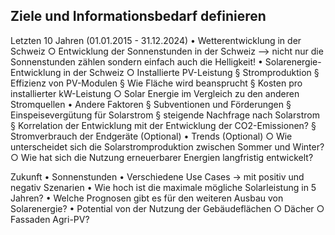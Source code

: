 ## Ziele und Informationsbedarf definieren
Letzten 10 Jahren (01.01.2015 - 31.12.2024)
    • Wetterentwicklung in der Schweiz
        ○ Entwicklung der Sonnenstunden in der Schweiz
        --> nicht nur die Sonnenstunden zählen sondern einfach auch die Helligkeit!
    • Solarenergie-Entwicklung in der Schweiz
        ○ Installierte PV-Leistung
            § Stromproduktion
            § Effizienz von PV-Modulen
            § Wie Fläche wird beansprucht
            § Kosten pro installierter kW-Leistung
        ○ Solar Energie im Vergleich zu den anderen Stromquellen
    • Andere Faktoren
            § Subventionen und Förderungen
            § Einspeisevergütung für Solarstrom
            § steigende Nachfrage nach Solarstrom
            § Korrelation der Entwicklung mit der Entwicklung der CO2-Emissionen?
            § Stromverbrauch der Endgeräte (Optional)
    • Trends (Optional)
        ○ Wie unterscheidet sich die Solarstromproduktion zwischen Sommer und Winter?
        ○ Wie hat sich die Nutzung erneuerbarer Energien langfristig entwickelt?
        
Zukunft
    • Sonnenstunden
    • Verschiedene Use Cases -> mit positiv und negativ Szenarien
    • Wie hoch ist die maximale mögliche Solarleistung in 5 Jahren?
    • Welche Prognosen gibt es für den weiteren Ausbau von Solarenergie?
    • Potential von der Nutzung der Gebäudeflächen
        ○ Dächer
        ○ Fassaden
Agri-PV?